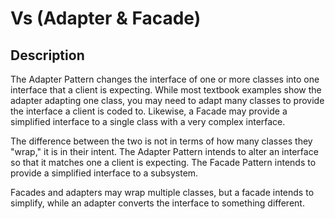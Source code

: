 # Vs (Adapter & Facade)

## Description

The Adapter Pattern changes the interface of one or more classes into one interface that a client is expecting.
While most textbook examples show the adapter adapting one class, you may need to adapt many classes to provide the interface a client is coded to.
Likewise, a Facade may provide a simplified interface to a single class with a very complex interface.

The difference between the two is not in terms of how many classes they "wrap," it is in their intent. The Adapter Pattern intends to alter an interface so that it matches one a client is expecting. The Facade Pattern intends to provide a simplified interface to a subsystem.

Facades and adapters may wrap multiple classes, but a facade intends to simplify, while an adapter converts the interface to something different.
